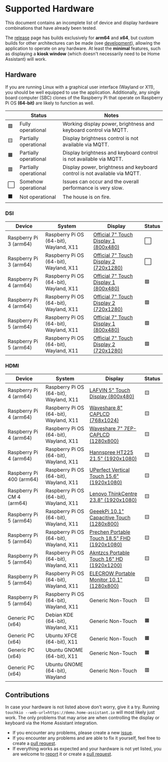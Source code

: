 # Supported Hardware
This document contains an incomplete list of device and display hardware combinations that have already been tested.

The [release](https://github.com/leukipp/touchkio/releases) page has builds exclusively for **arm64** and **x64**, but custom builds for other architectures can be made (see [development](https://github.com/leukipp/touchkio?tab=readme-ov-file#development)), allowing the application to operate on any hardware.
At least the **minimal** features, such as displaying a **kiosk window** (which doesn't necessarily need to be Home Assistant) will work.

## Hardware
If you are running Linux with a graphical user interface (Wayland or X11), you should be well equipped to use the application. Additionally, any single board computer (SBC) clones of the Raspberry Pi that operate on Raspberry Pi OS **(64-bit)** are likely to function as well.

|     | Status                | Notes                                                                     |
| --- | --------------------- | ------------------------------------------------------------------------- |
| 🟩   | Fully operational     | Working display power, brightness and keyboard control via MQTT.          |
| 🟨   | Partially operational | Display brightness control is not available via MQTT.                     |
| 🟧   | Partially operational | Display brightness and keyboard control is not available via MQTT.        |
| 🟥   | Partially operational | Display power, brightness and keyboard control is not available via MQTT. |
| ⬜   | Somehow operational   | Issues can occur and the overall performance is very slow.                |
| ⬛   | Not operational       | The house is on fire.                                                     |

### DSI
| Device                 | System                                 | Display                                                                                                   | Status |
| ---------------------- | -------------------------------------- | --------------------------------------------------------------------------------------------------------- | ------ |
| Raspberry Pi 3 (arm64) | Raspberry Pi OS (64-bit), Wayland, X11 | [Official 7" Touch Display 1 (800x480)](https://www.raspberrypi.com/products/raspberry-pi-touch-display/) | ⬜      |
| Raspberry Pi 3 (arm64) | Raspberry Pi OS (64-bit), Wayland, X11 | [Official 7" Touch Display 2 (720x1280)](https://www.raspberrypi.com/products/touch-display-2/)           | ⬜      |
| Raspberry Pi 4 (arm64) | Raspberry Pi OS (64-bit), Wayland, X11 | [Official 7" Touch Display 1 (800x480)](https://www.raspberrypi.com/products/raspberry-pi-touch-display/) | 🟩      |
| Raspberry Pi 4 (arm64) | Raspberry Pi OS (64-bit), Wayland, X11 | [Official 7" Touch Display 2 (720x1280)](https://www.raspberrypi.com/products/touch-display-2/)           | 🟩      |
| Raspberry Pi 5 (arm64) | Raspberry Pi OS (64-bit), Wayland, X11 | [Official 7" Touch Display 1 (800x480)](https://www.raspberrypi.com/products/raspberry-pi-touch-display/) | 🟩      |
| Raspberry Pi 5 (arm64) | Raspberry Pi OS (64-bit), Wayland, X11 | [Official 7" Touch Display 2 (720x1280)](https://www.raspberrypi.com/products/touch-display-2/)           | 🟩      |

### HDMI
| Device                    | System                                 | Display                                                                                                               | Status |
| ------------------------- | -------------------------------------- | --------------------------------------------------------------------------------------------------------------------- | ------ |
| Raspberry Pi 4 (arm64)    | Raspberry Pi OS (64-bit), Wayland, X11 | [LAFVIN 5" Touch Display (800x480)](https://www.amazon.de/gp/product/B0BWJ8YP7S)                                      | 🟨      |
| Raspberry Pi 4 (arm64)    | Raspberry Pi OS (64-bit), Wayland, X11 | [Waveshare 8" CAPLCD (768x1024)](https://www.waveshare.com/wiki/8inch_768x1024_LCD)                                   | 🟨      |
| Raspberry Pi 4 (arm64)    | Raspberry Pi OS (64-bit), Wayland, X11 | [Waveshare 7" 7EP-CAPLCD (1280x800)](https://www.waveshare.com/7ep-caplcd.htm)                                        | 🟨      |
| Raspberry Pi 4 (arm64)    | Raspberry Pi OS (64-bit), Wayland, X11 | [Hannspree HT225 21.5" (1920x1080)](https://www.hannspree.eu/product/HT-225-HPB)                                      | 🟨      |
| Raspberry Pi 400 (arm64)  | Raspberry Pi OS (64-bit), Wayland, X11 | [UPerfect Vertical Touch 15.6" (1920x1080)](https://uperfect.com/products/uperfect-y-vertical-monitor-15-6)           | 🟨      |
| Raspberry Pi CM 4 (arm64) | Raspberry Pi OS (64-bit), Wayland, X11 | [Lenovo ThinkCentre 23.8" (1920x1080)](https://psref.lenovo.com/Detail/ThinkCentre_Tiny_In_One_24_Gen_5?M=12NBGAT1EU) | 🟨      |
| Raspberry Pi 5 (arm64)    | Raspberry Pi OS (64-bit), Wayland, X11 | [GeeekPi 10.1" Capacitive Touch (1280x800)](https://www.amazon.nl/dp/B0DHV6DZC1)                                      | 🟨      |
| Raspberry Pi 5 (arm64)    | Raspberry Pi OS (64-bit), Wayland, X11 | [Prechen Portable Touch 18.5" FHD (1920x1080)](https://www.amazon.de/dp/B0CT2KLDBQ)                                   | 🟨      |
| Raspberry Pi 5 (arm64)    | Raspberry Pi OS (64-bit), Wayland, X11 | [Akntzcs Portable Touch 16" HD (1920x1200)](https://www.amazon.com/dp/B0CTGW6MQ6)                                     | 🟨      |
| Raspberry Pi 5 (arm64)    | Raspberry Pi OS (64-bit), Wayland, X11 | [ELECROW Portable Monitor 10.1" (1280x800)](https://www.amazon.co.uk/dp/B0BHHQLKPY)                                   | 🟨      |
| Raspberry Pi 5 (arm64)    | Raspberry Pi OS (64-bit), Wayland, X11 | Generic Non-Touch                                                                                                     | 🟨      |
| Generic PC (x64)          | Debian KDE (64-bit), Wayland, X11      | Generic Non-Touch                                                                                                     | 🟧      |
| Generic PC (x64)          | Ubuntu XFCE (64-bit), X11              | Generic Non-Touch                                                                                                     | 🟧      |
| Generic PC (x64)          | Ubuntu GNOME (64-bit), X11             | Generic Non-Touch                                                                                                     | 🟧      |
| Generic PC (x64)          | Ubuntu GNOME (64-bit), Wayland         | Generic Non-Touch                                                                                                     | 🟥      |

## Contributions
In case your hardware is not listed above don't worry, give it a try.
Running `touchkio --web-url=https://demo.home-assistant.io` will most likely just work.
The only problems that may arise are when controlling the display or keyboard via the Home Assistant integration.

- If you encounter any problems, please create a new [issue](https://github.com/leukipp/touchkio/issues).
- If you encounter any problems and are able to fix it yourself, feel free to create a [pull request](https://github.com/leukipp/touchkio/pulls).
- If everything works as expected and your hardware is not yet listed, you are welcome to [report](https://github.com/leukipp/touchkio/issues/12) it or create a [pull request](https://github.com/leukipp/touchkio/pulls).
